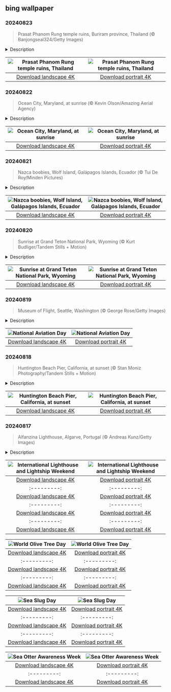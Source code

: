 ## bing wallpaper

### 20240823

> Prasat Phanom Rung temple ruins, Buriram province, Thailand (© Banjongseal324/Getty Images)

<details>
<summary>Description</summary>

> Today, let us step into the Phanom Rung Historical Park in Buriram province, Thailand. Here, Khmer architecture and history come to life. Built between the 10th and 13th centuries, this remarkable site served as a Hindu temple dedicated to the god Shiva. It is on the rim of an extinct volcano, offering views of the surrounding paddy fields and the towering Dongrek Mountains of Cambodia in the distance.
> 
> With its earthen terraces, the 500-foot promenade leading up to the main gate is one of the most striking features in the park. A long passage lined with sandstone pillars, it leads to the first of three bridges symbolizing the transition from the mortal realm to the divine. At the top, the shrine showcases a wealth of religious motifs, including Hindu sculptures. The annual festival of Phanom Rung, held in April, attracts many who gather to witness the sun's rays aligning with the 15 doorways of the temple and lighting up the inner sanctum.
> 
> 

</details>

| ![Prasat Phanom Rung temple ruins, Thailand](https://cn.bing.com/th?id=OHR.PrasatPhanom_EN-US7990643175_UHD.jpg&pid=hp&w=400&h=224&rs=1&c=4) | ![Prasat Phanom Rung temple ruins, Thailand](https://cn.bing.com/th?id=OHR.PrasatPhanom_EN-US7990643175_1080x1920.jpg&pid=hp&w=155&h=315&rs=1&c=4) |
|:---------:|:---------:|
| [Download landscape 4K](https://cn.bing.com/th?id=OHR.PrasatPhanom_EN-US7990643175_UHD.jpg) | [Download portrait 4K](https://cn.bing.com/th?id=OHR.PrasatPhanom_EN-US7990643175_1080x1920.jpg) |

### 20240822

> Ocean City, Maryland, at sunrise (© Kevin Olson/Amazing Aerial Agency)

<details>
<summary>Description</summary>

> Here is a beautiful coastal getaway offering endless fun and adventure—welcome to Ocean City, Maryland. Ocean City was a quiet fishing village until 1875, when the Atlantic Hotel opened its doors, marking the town's transformation into a burgeoning resort destination. Today, it is a popular vacation spot, with an iconic 3-mile-long boardwalk lined with restaurants, shops, and amusement parks. Pristine sandy beaches stretching over 10 miles are perfect for sunbathing, beach volleyball, or building sandcastles, and the ocean waters beckon for a refreshing swim. Ocean City is a charming retreat that draws visitors back time and again.
> 
> 
> 
> 

</details>

| ![Ocean City, Maryland, at sunrise](https://cn.bing.com/th?id=OHR.OceanCityMD_EN-US1389904046_UHD.jpg&pid=hp&w=400&h=224&rs=1&c=4) | ![Ocean City, Maryland, at sunrise](https://cn.bing.com/th?id=OHR.OceanCityMD_EN-US1389904046_1080x1920.jpg&pid=hp&w=155&h=315&rs=1&c=4) |
|:---------:|:---------:|
| [Download landscape 4K](https://cn.bing.com/th?id=OHR.OceanCityMD_EN-US1389904046_UHD.jpg) | [Download portrait 4K](https://cn.bing.com/th?id=OHR.OceanCityMD_EN-US1389904046_1080x1920.jpg) |

### 20240821

> Nazca boobies, Wolf Island, Galápagos Islands, Ecuador (© Tui De Roy/Minden Pictures)

<details>
<summary>Description</summary>

> The Galápagos Islands in the eastern Pacific are a paradise for wildlife. Habitats range from arid regions to tropical rainforests. Because these islands are so isolated, many of the species that live here are not found anywhere else in the world. One species found in abundance is the Nazca booby, pictured here on Wolf Island. The name might raise a few eyebrows, but it actually comes from the Spanish word 'bobo,' meaning clown, because of the birds' clumsy demeanor when they're walking.
> 
> The Galápagos archipelago, including the remote and rugged outpost of Wolf Island, provides an ideal habitat for these seabirds. The island's steep cliffs and rocky shores offer perfect nesting sites, while the surrounding waters teem with fish, providing ample food. Visiting the Galápagos offers an incredible opportunity to see these birds in their natural habitat, along with the chance to explore one of the most biodiverse regions on the planet.
> 
> 

</details>

| ![Nazca boobies, Wolf Island, Galápagos Islands, Ecuador](https://cn.bing.com/th?id=OHR.NazcaBooby_EN-US0971401791_UHD.jpg&pid=hp&w=400&h=224&rs=1&c=4) | ![Nazca boobies, Wolf Island, Galápagos Islands, Ecuador](https://cn.bing.com/th?id=OHR.NazcaBooby_EN-US0971401791_1080x1920.jpg&pid=hp&w=155&h=315&rs=1&c=4) |
|:---------:|:---------:|
| [Download landscape 4K](https://cn.bing.com/th?id=OHR.NazcaBooby_EN-US0971401791_UHD.jpg) | [Download portrait 4K](https://cn.bing.com/th?id=OHR.NazcaBooby_EN-US0971401791_1080x1920.jpg) |

### 20240820

> Sunrise at Grand Teton National Park, Wyoming (© Kurt Budliger/Tandem Stills + Motion)

<details>
<summary>Description</summary>

> Mind-blowing beauty is one reason people keep coming back to Wyoming and the Grand Teton National Park. Named 'les trois tétons' by early French trappers, the park was created in 1929 by conservationists including John D. Rockefeller Jr. It is home to a virtually untouched ecosystem of plants and animals, such as grizzly bears, wolves, bison, moose, and bald eagles.
> 
> Just 10 miles south of Yellowstone National Park, the park's 40-mile-long Teton Range is one of North America's youngest mountain ranges. At less than 10 million years old, erosion has not yet had time to smooth the edges of the mountains, hence the Tetons' jagged peaks. Many of the park's lakes, including 15-mile-long Jackson Lake, were carved out by glaciers hundreds of thousands of years ago. Towering over Jackson Hole and reflected in one of its many lakes, the Tetons and the park are a breathtaking sight to behold.
> 
> 

</details>

| ![Sunrise at Grand Teton National Park, Wyoming](https://cn.bing.com/th?id=OHR.TetonSunrise_EN-US0849252457_UHD.jpg&pid=hp&w=400&h=224&rs=1&c=4) | ![Sunrise at Grand Teton National Park, Wyoming](https://cn.bing.com/th?id=OHR.TetonSunrise_EN-US0849252457_1080x1920.jpg&pid=hp&w=155&h=315&rs=1&c=4) |
|:---------:|:---------:|
| [Download landscape 4K](https://cn.bing.com/th?id=OHR.TetonSunrise_EN-US0849252457_UHD.jpg) | [Download portrait 4K](https://cn.bing.com/th?id=OHR.TetonSunrise_EN-US0849252457_1080x1920.jpg) |

### 20240819

> Museum of Flight, Seattle, Washington (© George Rose/Getty Images)

<details>
<summary>Description</summary>

> Established in 1939 to honor Orville Wright's birthday, National Aviation Day kicks off a week-long celebration of America's long history of flight. Pioneers Orville and Wilbur Wright designed, built, and flew the world's first engine-powered airplane near Kitty Hawk, North Carolina, in 1903. America's love of flight, however, goes all the way back to 1793, when President George Washington watched a hot air balloon launch in Philadelphia.
> 
> Today, let your imagination soar at the Museum of Flight in Seattle. With nearly 200 airplanes and spacecraft, dozens of exhibits, and thousands of artifacts, the museum is the largest independent air and space museum in the world. If you can't get to the museum in person, it has numerous online resources to explore. Feel free to daydream about life among the clouds and stars—your fellow Americans have been doing it for more than 200 years.
> 
> 

</details>

| ![National Aviation Day](https://cn.bing.com/th?id=OHR.FlightMuseum_EN-US0151236175_UHD.jpg&pid=hp&w=400&h=224&rs=1&c=4) | ![National Aviation Day](https://cn.bing.com/th?id=OHR.FlightMuseum_EN-US0151236175_1080x1920.jpg&pid=hp&w=155&h=315&rs=1&c=4) |
|:---------:|:---------:|
| [Download landscape 4K](https://cn.bing.com/th?id=OHR.FlightMuseum_EN-US0151236175_UHD.jpg) | [Download portrait 4K](https://cn.bing.com/th?id=OHR.FlightMuseum_EN-US0151236175_1080x1920.jpg) |

### 20240818

> Huntington Beach Pier, California, at sunset (© Stan Moniz Photography/Tandem Stills + Motion)

<details>
<summary>Description</summary>

> In today's image, we see the sun disappearing below the pier at Huntington Beach, California. First built in 1902, the pier was damaged by a storm and had to be rebuilt just nine years later. During World War II, a submarine lookout post was installed on the pier to help with the war effort. These days, it's a popular spot for fishing and watching surfers ride the waves out in the Pacific Ocean.
> 
> Huntington Beach has been nicknamed Surf City, and it's not hard to see why. Its 9.5-mile-long sandy beach gets great waves all year round. And it is home to the International Surf Museum, where visitors can learn about the history of the sport and see historic surfboards. Whether you're hitting the waves or watching from the pier, Huntington Beach is a peerless destination.
> 
> 

</details>

| ![Huntington Beach Pier, California, at sunset](https://cn.bing.com/th?id=OHR.HuntingtonBeach_EN-US9892577517_UHD.jpg&pid=hp&w=400&h=224&rs=1&c=4) | ![Huntington Beach Pier, California, at sunset](https://cn.bing.com/th?id=OHR.HuntingtonBeach_EN-US9892577517_1080x1920.jpg&pid=hp&w=155&h=315&rs=1&c=4) |
|:---------:|:---------:|
| [Download landscape 4K](https://cn.bing.com/th?id=OHR.HuntingtonBeach_EN-US9892577517_UHD.jpg) | [Download portrait 4K](https://cn.bing.com/th?id=OHR.HuntingtonBeach_EN-US9892577517_1080x1920.jpg) |

### 20240817

> Alfanzina Lighthouse, Algarve, Portugal (© Andreas Kunz/Getty Images)

<details>
<summary>Description</summary>

> The lighthouse featured in today's image stands in southern Portugal's popular Algarve region. Built in 1919, Alfanzina Lighthouse helps ships navigate dangerous waters near the town of Carvoeiro. A popular tourist destination, the lighthouse also has become a symbol of the region's deep links to the sea. If you're lucky enough to live near a lighthouse, this weekend is the perfect time to pay it a visit.
> 
> Today marks the start of International Lighthouse and Lightship Weekend, celebrating this vital maritime infrastructure. Originally, lighthouses were powered by fires and oil lamps, requiring lighthouse keepers to maintain them. These days, however, most lighthouses have been automated and installed with electric light sources. In waters that are too deep or otherwise unsuitable to build a lighthouse, lightships—moored vessels outfitted with beacon lights—have often been used.
> 
> 

</details>

| ![International Lighthouse and Lightship Weekend](https://cn.bing.com/th?id=OHR.AlfanzinaLighthouse_EN-US9545750672_UHD.jpg&pid=hp&w=400&h=224&rs=1&c=4) | ![International Lighthouse and Lightship Weekend](https://cn.bing.com/th?id=OHR.AlfanzinaLighthouse_EN-US9545750672_1080x1920.jpg&pid=hp&w=155&h=315&rs=1&c=4) |
|:---------:|:---------:|
| [Download landscape 4K](https://cn.bing.com/th?id=OHR.AlfanzinaLighthouse_EN-US9545750672_UHD.jpg) | [Download portrait 4K](https://cn.bing.com/th?id=OHR.AlfanzinaLighthouse_EN-US9545750672_1080x1920.jpg) |15669_1080x1920.jpg&pid=hp&w=155&h=315&rs=1&c=4) |
|:---------:|:---------:|
| [Download landscape 4K](https://cn.bing.com/th?id=OHR.AlfanzinaLighthouse_ZH-CN9704515669_UHD.jpg) | [Download portrait 4K](https://cn.bing.com/th?id=OHR.AlfanzinaLighthouse_ZH-CN9704515669_1080x1920.jpg) |0.jpg&pid=hp&w=155&h=315&rs=1&c=4) |
|:---------:|:---------:|
| [Download landscape 4K](https://cn.bing.com/th?id=OHR.HangCave_EN-US9374263509_UHD.jpg) | [Download portrait 4K](https://cn.bing.com/th?id=OHR.HangCave_EN-US9374263509_1080x1920.jpg) |_UHD.jpg) | [Download portrait 4K](https://cn.bing.com/th?id=OHR.WatarrkaLizard_EN-US2106702347_1080x1920.jpg) |d landscape 4K](https://cn.bing.com/th?id=OHR.SmokyMountainTrail_EN-US9730767535_UHD.jpg) | [Download portrait 4K](https://cn.bing.com/th?id=OHR.SmokyMountainTrail_EN-US9730767535_1080x1920.jpg) |S6936891495_UHD.jpg) | [Download portrait 4K](https://cn.bing.com/th?id=OHR.BardenasBiosphere_EN-US6936891495_1080x1920.jpg) |D.jpg) | [Download portrait 4K](https://cn.bing.com/th?id=OHR.LesBravesNormandy_EN-US6707866678_1080x1920.jpg) |789937_1080x1920.jpg&pid=hp&w=155&h=315&rs=1&c=4) |
|:---------:|:---------:|
| [Download landscape 4K](https://cn.bing.com/th?id=OHR.Cecropia_EN-US9602789937_UHD.jpg) | [Download portrait 4K](https://cn.bing.com/th?id=OHR.Cecropia_EN-US9602789937_1080x1920.jpg) |though olive trees do not grow very tall, usually no more than 30 feet, they live a very long time. One of the oldest known trees in the world, in Portugal, is believed to be 3,350 years old. Many live for millennia, their trunks growing thick and gnarled, and their branches bearing fruit century after century. As civilizations rise and fall around them, these hardy trees remain resilient and steadfast.
> 
> 

</details>

| ![World Olive Tree Day](https://cn.bing.com/th?id=OHR.OliveTreeDay_EN-US9460125670_UHD.jpg&pid=hp&w=400&h=224&rs=1&c=4) | ![World Olive Tree Day](https://cn.bing.com/th?id=OHR.OliveTreeDay_EN-US9460125670_1080x1920.jpg&pid=hp&w=155&h=315&rs=1&c=4) |
|:---------:|:---------:|
| [Download landscape 4K](https://cn.bing.com/th?id=OHR.OliveTreeDay_EN-US9460125670_UHD.jpg) | [Download portrait 4K](https://cn.bing.com/th?id=OHR.OliveTreeDay_EN-US9460125670_1080x1920.jpg) |pid=hp&w=155&h=315&rs=1&c=4) |
|:---------:|:---------:|
| [Download landscape 4K](https://cn.bing.com/th?id=OHR.MonksMound_EN-US9323884241_UHD.jpg) | [Download portrait 4K](https://cn.bing.com/th?id=OHR.MonksMound_EN-US9323884241_1080x1920.jpg) |](https://cn.bing.com/th?id=OHR.Calacas_EN-US6430903741_UHD.jpg) | [Download portrait 4K](https://cn.bing.com/th?id=OHR.Calacas_EN-US6430903741_1080x1920.jpg) |.com/th?id=OHR.SealRiver_EN-US6267835630_1080x1920.jpg&pid=hp&w=155&h=315&rs=1&c=4) |
|:---------:|:---------:|
| [Download landscape 4K](https://cn.bing.com/th?id=OHR.SealRiver_EN-US6267835630_UHD.jpg) | [Download portrait 4K](https://cn.bing.com/th?id=OHR.SealRiver_EN-US6267835630_1080x1920.jpg) |e a more fitting name. Someone call Terry.
> 
> 

</details>

| ![Sea Slug Day](https://cn.bing.com/th?id=OHR.SeaAngel_EN-US5531672696_UHD.jpg&pid=hp&w=400&h=224&rs=1&c=4) | ![Sea Slug Day](https://cn.bing.com/th?id=OHR.SeaAngel_EN-US5531672696_1080x1920.jpg&pid=hp&w=155&h=315&rs=1&c=4) |
|:---------:|:---------:|
| [Download landscape 4K](https://cn.bing.com/th?id=OHR.SeaAngel_EN-US5531672696_UHD.jpg) | [Download portrait 4K](https://cn.bing.com/th?id=OHR.SeaAngel_EN-US5531672696_1080x1920.jpg) |OHR.DarkSkyAcadia_EN-US6966527964_1080x1920.jpg) |.bing.com/th?id=OHR.GoldenJellyfish_EN-US6743816471_1080x1920.jpg&pid=hp&w=155&h=315&rs=1&c=4) |
|:---------:|:---------:|
| [Download landscape 4K](https://cn.bing.com/th?id=OHR.GoldenJellyfish_EN-US6743816471_UHD.jpg) | [Download portrait 4K](https://cn.bing.com/th?id=OHR.GoldenJellyfish_EN-US6743816471_1080x1920.jpg) |ng.com/th?id=OHR.LastDollarRoad_EN-US7923638318_UHD.jpg&pid=hp&w=400&h=224&rs=1&c=4) | ![First day of autumn](https://cn.bing.com/th?id=OHR.LastDollarRoad_EN-US7923638318_1080x1920.jpg&pid=hp&w=155&h=315&rs=1&c=4) |
|:---------:|:---------:|
| [Download landscape 4K](https://cn.bing.com/th?id=OHR.LastDollarRoad_EN-US7923638318_UHD.jpg) | [Download portrait 4K](https://cn.bing.com/th?id=OHR.LastDollarRoad_EN-US7923638318_1080x1920.jpg) |ppers who hunted otters to near extinction before they were protected by law. Although sea otter populations have rebounded, they are still considered endangered. Otters live along the Pacific Coast of North America, from California up to Alaska. Although they can walk on land, they almost never find the need or desire to, even when it's nap time. When they're ready for a snooze, they'll raft up, wrap themselves in a strand of kelp to keep them from drifting away, and recline on the world's biggest waterbed.

</details>

| ![Sea Otter Awareness Week](https://cn.bing.com/th?id=OHR.SitkaOtters_EN-US7714053956_UHD.jpg&pid=hp&w=400&h=224&rs=1&c=4) | ![Sea Otter Awareness Week](https://cn.bing.com/th?id=OHR.SitkaOtters_EN-US7714053956_1080x1920.jpg&pid=hp&w=155&h=315&rs=1&c=4) |
|:---------:|:---------:|
| [Download landscape 4K](https://cn.bing.com/th?id=OHR.SitkaOtters_EN-US7714053956_UHD.jpg) | [Download portrait 4K](https://cn.bing.com/th?id=OHR.SitkaOtters_EN-US7714053956_1080x1920.jpg) |oo_EN-US7569665443_UHD.jpg&pid=hp&w=400&h=224&rs=1&c=4) | ![World Bamboo Day](https://cn.bing.com/th?id=OHR.ArashiyamaBamboo_EN-US7569665443_1080x1920.jpg&pid=hp&w=155&h=315&rs=1&c=4) |
|:---------:|:---------:|
| [Download landscape 4K](https://cn.bing.com/th?id=OHR.ArashiyamaBamboo_EN-US7569665443_UHD.jpg) | [Download portrait 4K](https://cn.bing.com/th?id=OHR.ArashiyamaBamboo_EN-US7569665443_1080x1920.jpg) |